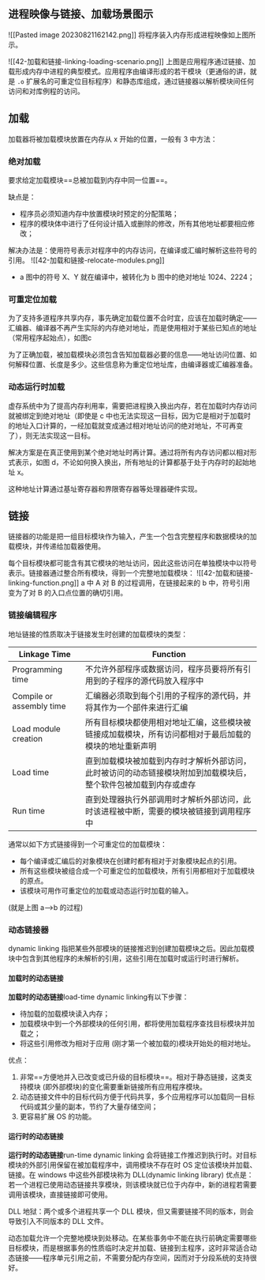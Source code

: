 
## 进程映像与链接、加载场景图示
![[Pasted image 20230821162142.png]]
将程序装入内存形成进程映像如上图所示。

![[42-加载和链接-linking-loading-scenario.png]]
上图是应用程序通过链接、加载形成内存中进程的典型模式。应用程序由编译形成的若干模块（更通俗的讲，就是 `.o` 扩展名的可重定位目标程序）和静态库组成，通过链接器以解析模块间任何访问和对库例程的访问。

## 加载
加载器将被加载模块放置在内存从 x 开始的位置，一般有 3 中方法：
### 绝对加载
要求给定加载模块==总被加载到内存中同一位置==。

缺点是：
- 程序员必须知道内存中放置模块时预定的分配策略；
- 程序的模块体中进行了任何设计插入或删除的修改，所有其他地址都要相应修改；

解决办法是：使用符号表示对程序中的内存访问，在编译或汇编时解析这些符号的引用。
![[42-加载和链接-relocate-modules.png]]
- a 图中的符号 X、Y 就在编译中，被转化为 b 图中的绝对地址 1024、2224；

### 可重定位加载
为了支持多道程序共享内存，事先确定加载位置不合时宜，应该在加载时确定——汇编器、编译器不再产生实际的内存绝对地址，而是使用相对于某些已知点的地址（常用程序起始点），如图c

为了正确加载，被加载模块必须包含告知加载器必要的信息——地址访问位置、如何解释位置、长度是多少。这些信息称为重定位地址库，由编译器或汇编器准备。

### 动态运行时加载
虚存系统中为了提高内存利用率，需要把进程换入换出内存，若在加载时内存访问就被绑定到绝对地址（即使是 c 中也无法实现这一目标，因为它是相对于加载时的地址入口计算的，一经加载就变成通过相对地址访问的绝对地址，不可再变了），则无法实现这一目标。

解决方案是在真正使用到某个绝对地址时再计算。通过将所有内存访问都以相对形式表示，如图 d，不论如何换入换出，所有地址的计算都基于处于内存时的起始地址 x。

这种地址计算通过基址寄存器和界限寄存器等处理器硬件实现。


## 链接
链接器的功能是把一组目标模块作为输入，产生一个包含完整程序和数据模块的加载模块，并传递给加载器使用。

每个目标模块都可能含有其它模块的地址访问，因此这些访问在单独模块中以符号表示。链接器通过整合所有模块，得到一个完整地加载模块：
![[42-加载和链接-linking-function.png]]
a 中 A 对 B 的过程调用，在链接起来的 b 中，符号引用变为了对 B 的入口点位置的确切引用。

### 链接编辑程序
地址链接的性质取决于链接发生时创建的加载模块的类型：

| Linkage Time             | Function                                                                                                         |
| ------------------------ | ---------------------------------------------------------------------------------------------------------------- |
| Programming time         | 不允许外部程序或数据访问，程序员要将所有引用到的子程序的源代码放入程序中                                         |
| Compile or assembly time | 汇编器必须取到每个引用的子程序的源代码，并将其作为一个部件来进行汇编                                             |
| Load module creation     | 所有目标模块都使用相对地址汇编，这些模块被链接成加载模块，所有访问都相对于最后加载的模块的地址重新声明           |
| Load time                | 直到加载模块被加载到内存时才解析外部访问，此时被访问的动态链接模块附加到加载模块后，整个软件包被加载到内存或虚存 |
| Run time                 | 直到处理器执行外部调用时才解析外部访问，此时该进程被中断，需要的模块被链接到调用程序中                           | 
通常以如下方式链接得到一个可重定位的加载模块：
- 每个编译或汇编后的对象模块在创建时都有相对于对象模块起点的引用。
- 所有这些模块被组合成一个可重定位的加载模块，所有引用都相对于加载模块的原点。
- 该模块可用作可重定位的加载或动态运行时加载的输入。

(就是上图 a-->b 的过程)

### 动态链接器
dynamic linking 指把某些外部模块的链接推迟到创建加载模块之后。因此加载模块中包含到其他程序的未解析的引用，这些引用在加载时或运行时进行解析。

#### 加载时的动态链接
**加载时的动态链接**load-time dynamic linking有以下步骤：
- 待加载的加载模块读入内存；
- 加载模块中到一个外部模块的任何引用，都将使用加载程序查找目标模块并加载之；
- 将这些引用修改为相对于应用 (刚才第一个被加载的)模块开始处的相对地址。

优点：
1. 非常==方便地并入已改变或已升级的目标模块==。相对于静态链接，这类支持模块 (即外部模块)的变化需要重新链接所有应用程序模块。
2. 动态链接文件中的目标代码方便于代码共享，多个应用程序可以加载同一目标代码或其少量的副本，节约了大量存储空间；
3. 更容易扩展 OS 的功能。

#### 运行时的动态链接
**运行时的动态链接**run-time dynamic linking 会将链接工作推迟到执行时。对目标模块的外部引用保留在被加载程序中，调用模块不存在时 OS 定位该模块并加载、链接。在 windows 中这些外部模块称为 DLL(dynamic linking library)
优点是：若一个进程已使用动态链接共享模块，则该模块就已位于内存中，新的进程若需要调用该模块，直接链接即可使用。

DLL 地狱：两个或多个进程共享一个 DLL 模块，但又需要链接不同的版本，则会导致引入不同版本的 DLL 文件。

动态加载允许一个完整地模块到处移动。在某些事务中不能在执行前确定需要哪些目标模块，而是根据事务的性质临时决定并加载、链接到主程序，这时非常适合动态链接——程序单元引用之前，不需要分配内存空间，因而对于分段系统的支持很好。